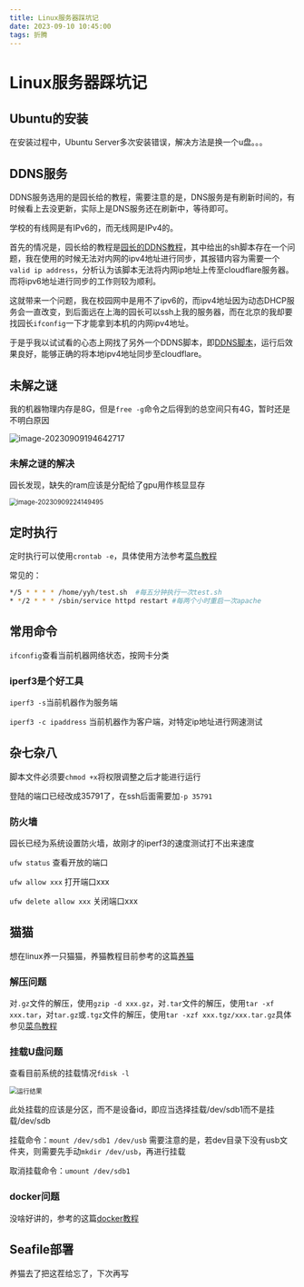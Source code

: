 ```yaml
---
title: Linux服务器踩坑记
date: 2023-09-10 10:45:00
tags: 折腾
---
```


# Linux服务器踩坑记

## Ubuntu的安装

在安装过程中，Ubuntu Server多次安装错误，解决方法是换一个u盘。。。

## DDNS服务

DDNS服务选用的是园长给的教程，需要注意的是，DNS服务是有刷新时间的，有时候看上去没更新，实际上是DNS服务还在刷新中，等待即可。

学校的有线网是有IPv6的，而无线网是IPv4的。

首先的情况是，园长给的教程是[园长的DDNS教程](https://iamddch.com.cn/2020/09/04/CloudflareBasedDDNS/)，其中给出的sh脚本存在一个问题，我在使用的时候无法对内网的ipv4地址进行同步，其报错内容为需要一个`valid ip address`，分析认为该脚本无法将内网ip地址上传至cloudflare服务器。而将ipv6地址进行同步的工作则较为顺利。

这就带来一个问题，我在校园网中是用不了ipv6的，而ipv4地址因为动态DHCP服务会一直改变，到后面远在上海的园长可以ssh上我的服务器，而在北京的我却要找园长`ifconfig`一下才能拿到本机的内网ipv4地址。

于是乎我以试试看的心态上网找了另外一个DDNS脚本，即[DDNS脚本](https://github.com/wherelse/cloudflare-ddns-script/tree/master)，运行后效果良好，能够正确的将本地ipv4地址同步至cloudflare。

## 未解之谜

我的机器物理内存是8G，但是`free -g`命令之后得到的总空间只有4G，暂时还是不明白原因

![image-20230909194642717](http://yyh-blogimage.oss-cn-shanghai.aliyuncs.com/img/image-20230909194642717.png)

### 未解之谜的解决

园长发现，缺失的ram应该是分配给了gpu用作核显显存

<img src="http://yyh-blogimage.oss-cn-shanghai.aliyuncs.com/img/image-20230909224149495.png" alt="image-20230909224149495" style="zoom:80%;" />

## 定时执行

定时执行可以使用`crontab -e`，具体使用方法参考[菜鸟教程](https://www.runoob.com/linux/linux-comm-crontab.html)

常见的：

```bash
*/5 * * * * /home/yyh/test.sh  #每五分钟执行一次test.sh
* */2 * * * /sbin/service httpd restart #每两个小时重启一次apache
```

## 常用命令

`ifconfig`查看当前机器网络状态，按网卡分类

### iperf3是个好工具

`iperf3 -s`当前机器作为服务端

`iperf3 -c ipaddress` 当前机器作为客户端，对特定ip地址进行网速测试

## 杂七杂八

脚本文件必须要`chmod +x`将权限调整之后才能进行运行

登陆的端口已经改成35791了，在ssh后面需要加`-p 35791`

### 防火墙

园长已经为系统设置防火墙，故刚才的iperf3的速度测试打不出来速度

`ufw status` 查看开放的端口

`ufw allow xxx` 打开端口xxx

`ufw delete allow xxx` 关闭端口xxx

## 猫猫

想在linux养一只猫猫，养猫教程目前参考的这篇[养猫](https://blog.zzsqwq.cn/posts/how-to-use-clash-on-linux/)

### 解压问题

对`.gz`文件的解压，使用`gzip -d xxx.gz`，对`.tar`文件的解压，使用`tar -xf xxx.tar`，对`tar.gz`或`.tgz`文件的解压，使用`tar -xzf xxx.tgz/xxx.tar.gz`具体参见[菜鸟教程](https://www.runoob.com/w3cnote/linux-tar-gz.html)

### 挂载U盘问题

查看目前系统的挂载情况`fdisk -l`

<img src="http://yyh-blogimage.oss-cn-shanghai.aliyuncs.com/img/image-20230910105646867.png" alt="运行结果" style="zoom:80%;" />

此处挂载的应该是分区，而不是设备id，即应当选择挂载/dev/sdb1而不是挂载/dev/sdb

挂载命令：`mount /dev/sdb1 /dev/usb` 需要注意的是，若dev目录下没有usb文件夹，则需要先手动`mkdir /dev/usb`，再进行挂载

取消挂载命令：`umount /dev/sdb1`

### docker问题

没啥好讲的，参考的这篇[docker教程](https://yeasy.gitbook.io/docker_practice/install/ubuntu)

## Seafile部署

养猫去了把这茬给忘了，下次再写
